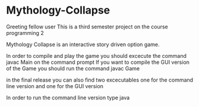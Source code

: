 # Mythology-Collapse
Greeting fellow user
This is a third semester project on the course programming 2

Mythology Collapse is an interactive story driven option game.

In order to compile and play the game you should excecute the command javac Main on the command prompt
If you want to compile the GUI version of the Game you should run the command javac Game

in the final release you can also find two excecutables one for the command line version and one for the 
GUI version

In order to run the command line version type java 
